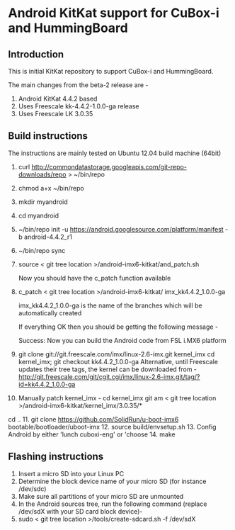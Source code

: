 Android KitKat support for CuBox-i and HummingBoard
===================================================

Introduction
------------

This is initial KitKat repository to support CuBox-i and HummingBoard.

The main changes from the beta-2 release are -

1. Android KitKat 4.4.2 based
2. Uses Freescale kk-4.4.2-1.0.0-ga release
3. Uses Freescale LK 3.0.35

Build instructions
------------------
The instructions are mainly tested on Ubuntu 12.04 build machine (64bit)

1. curl http://commondatastorage.googleapis.com/git-repo-downloads/repo > ~/bin/repo
2. chmod a+x ~/bin/repo
3. mkdir myandroid
4. cd myandroid
5. ~/bin/repo init -u https://android.googlesource.com/platform/manifest -b android-4.4.2_r1
6. ~/bin/repo sync
7. source < git tree location >/android-imx6-kitkat/and_patch.sh

   Now you should have the c_patch function available
8. c_patch < git tree location >/android-imx6-kitkat/ imx_kk4.4.2_1.0.0-ga

   imx_kk4.4.2_1.0.0-ga is the name of the branches which will be automatically created

   If everything OK then you should be getting the following message -

   Success: Now you can build the Android code from FSL i.MX6 platform
9. git clone git://git.freescale.com/imx/linux-2.6-imx.git kernel_imx
   cd kernel_imx; git checkout kk4.4.2_1.0.0-ga
   Alternative, until Freescale updates their tree tags, the kernel can be downloaded from -
   http://git.freescale.com/git/cgit.cgi/imx/linux-2.6-imx.git/tag/?id=kk4.4.2_1.0.0-ga
10. Manually patch kernel_imx -
   cd kernel_imx
   git am < git tree location >/android-imx6-kitkat/kernel_imx/3.0.35/*

   cd ..
11. git clone https://github.com/SolidRun/u-boot-imx6 bootable/bootloader/uboot-imx
12. source build/envsetup.sh
13. Config Android by either 'lunch cuboxi-eng' or 'choose
14. make

Flashing instructions
---------------------
1. Insert a micro SD into your Linux PC
2. Determine the block device name of your micro SD (for instance /dev/sdc)
3. Make sure all partitions of your micro SD are unmounted
4. In the Android sources tree, run the following command (replace /dev/sdX with your SD card block device)-
5. sudo < git tree location >/tools/create-sdcard.sh -f /dev/sdX
